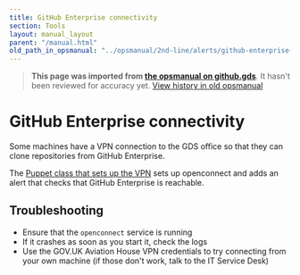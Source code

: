 ```yaml
---
title: GitHub Enterprise connectivity
section: Tools
layout: manual_layout
parent: "/manual.html"
old_path_in_opsmanual: "../opsmanual/2nd-line/alerts/github-enterprise-connectivity.md"
---
```




> **This page was imported from [the opsmanual on github.gds](https://github.gds/gds/opsmanual)**.
It hasn't been reviewed for accuracy yet.
[View history in old opsmanual](https://github.gds/gds/opsmanual/tree/master/2nd-line/alerts/github-enterprise-connectivity.md)


# GitHub Enterprise connectivity

Some machines have a VPN connection to the GDS office so that they can
clone repositories from GitHub Enterprise.

The [Puppet class that sets up the VPN][puppet_vpn] sets up openconnect and
adds an alert that checks that GitHub Enterprise is reachable.

## Troubleshooting

- Ensure that the `openconnect` service is running
- If it crashes as soon as you start it, check the logs
- Use the GOV.UK Aviation House VPN credentials to try
  connecting from your own machine (if those don't work, talk
  to the IT Service Desk)

[puppet_vpn]: https://github.com/alphagov/govuk-puppet/blob/master/modules/govuk_ghe_vpn/manifests/init.pp
